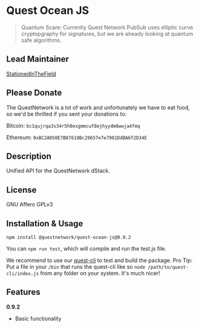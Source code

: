 # Quest Ocean JS
>Quantum Scare: Currently Quest Network PubSub uses elliptic curve cryptopgraphy for signatures, but we are already looking at quantum safe algorithms.

## Lead Maintainer

[StationedInTheField](https://github.com/StationedInTheField)

## Please Donate
The QuestNetwork is a lot of work and unfortunately we have to eat food, so we'd be thrilled if you sent your donations to:

Bitcoin:
`bc1qujrqa3s34r5h0exgmmcuf8ejhyydm8wwja4fmq`

Ethereum:
`0xBC2A050E7B87610Bc29657e7e7901DdBA6f2D34E`

## Description

Unified API for the QuestNetwork dStack.

## License
GNU Affero GPLv3

## Installation & Usage

``npm install @questnetwork/quest-ocean-js@0.9.2``

You can `npm run test`, which will compile and run the test.js file.

We recommend to use our [quest-cli](https://github.com/QuestNetwork/quest-cli) to test and build the package.
Pro Tip: Put a file in your `/bin` that runs the quest-cli like so `node /path/to/quest-cli/index.js` from any folder on your system. It's much nicer!

## Features

**0.9.2**
- Basic functionality
